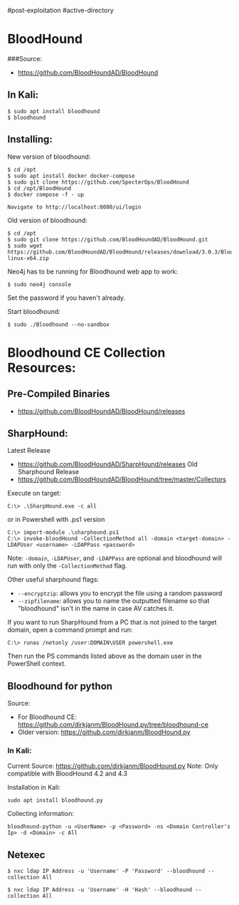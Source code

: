 #post-exploitation #active-directory
# BloodHound

###Source: 

- https://github.com/BloodHoundAD/BloodHound

## In Kali: 
```
$ sudo apt install bloodhound
$ bloodhound 
```
## Installing:
New version of bloodhound:
```
$ cd /opt
$ sudo apt install docker docker-compose
$ sudo git clone https://github.com/SpecterOps/BloodHound
$ cd /opt/BloodHound
$ docker compose -f - up

Navigate to http://localhost:8080/ui/login
```

Old version of bloodhound: 
```
$ cd /opt
$ sudo git clone https://github.com/BloodHoundAD/BloodHound.git
$ sudo wget https://github.com/BloodHoundAD/BloodHound/releases/download/3.0.3/BloodHound-linux-x64.zip
```

Neo4j has to be running for Bloodhound web app to work:
```
$ sudo neo4j console
```
Set the password if you haven't already. 

Start bloodhound:
```
$ sudo ./Bloodhound --no-sandbox
```

# Bloodhound CE Collection Resources:
## Pre-Compiled Binaries

- https://github.com/BloodHoundAD/BloodHound/releases

## SharpHound: 

Latest Release
- https://github.com/BloodHoundAD/SharpHound/releases
Old Sharphound Release
- https://github.com/BloodHoundAD/BloodHound/tree/master/Collectors

Execute on target:
```
C:\> .\SharpHound.exe -c all
```
or in Powershell with .ps1 version

```
C:\> import-module .\sharphound.ps1
C:\> invoke-bloodHound -CollectionMethod all -domain <target-domain> -LDAPUser <username> -LDAPPass <password>
```
Note: `-domain`, `-LDAPUser`, and `-LDAPPass` are optional and bloodhound will run with only the `-CollectionMethod` flag. 

Other useful sharphound flags:
- `--encryptzip`: allows you to encrypt the file using a random password 
- `--zipfilename`: allows you to name the outputted filename so that "bloodhound" isn't in the name in case AV catches it.

If you want to run SharpHound from a PC that is not joined to the target domain, open a command prompt and run:
```
C:\> runas /netonly /user:DOMAIN\USER powershell.exe
```
Then run the PS commands listed above as the domain user in the PowerShell context.

## Bloodhound for python 

Source: 
- For Bloodhound CE: https://github.com/dirkjanm/BloodHound.py/tree/bloodhound-ce
- Older version: https://github.com/dirkjanm/BloodHound.py

### In Kali: 
Current Source: https://github.com/dirkjanm/BloodHound.py
Note: Only compatible with BloodHound 4.2 and 4.3

Installation in Kali: 
```
sudo apt install bloodhound.py
```

Collecting information: 
```
bloodhound-python -u <UserName> -p <Password> -ns <Domain Controller's Ip> -d <Domain> -c All
```

## Netexec 

```
$ nxc ldap IP Address -u 'Username' -P 'Password' --bloodhound --collection All

$ nxc ldap IP Address -u 'Username' -H 'Hash' --bloodhound --collection All
```
